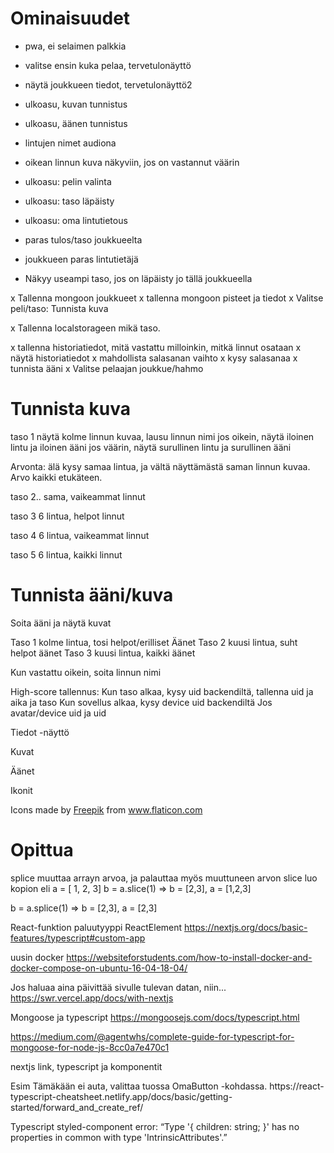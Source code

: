 # Ominaisuudet

- pwa, ei selaimen palkkia
- valitse ensin kuka pelaa, tervetulonäyttö
- näytä joukkueen tiedot, tervetulonäyttö2
- ulkoasu, kuvan tunnistus
- ulkoasu, äänen tunnistus
- lintujen nimet audiona
- oikean linnun kuva näkyviin, jos on vastannut väärin

- ulkoasu: pelin valinta
- ulkoasu: taso läpäisty
- ulkoasu: oma lintutietous

- paras tulos/taso joukkueelta
- joukkueen paras lintutietäjä
- Näkyy useampi taso, jos on läpäisty jo tällä joukkueella

x Tallenna mongoon joukkueet
x tallenna mongoon pisteet ja tiedot
x Valitse peli/taso: Tunnista kuva

x Tallenna localstorageen mikä taso.

x tallenna historiatiedot, mitä vastattu milloinkin,
mitkä linnut osataan
x näytä historiatiedot
x mahdollista salasanan vaihto
x kysy salasanaa
x tunnista ääni
x Valitse pelaajan joukkue/hahmo

# Tunnista kuva

taso 1
näytä kolme linnun kuvaa, lausu linnun nimi
jos oikein, näytä iloinen lintu ja iloinen ääni
jos väärin, näytä surullinen lintu ja surullinen ääni

Arvonta: älä kysy samaa lintua, ja vältä näyttämästä saman linnun kuvaa.
Arvo kaikki etukäteen.

taso 2.. sama, vaikeammat linnut

taso 3 6 lintua, helpot linnut

taso 4 6 lintua, vaikeammat linnut

taso 5 6 lintua, kaikki linnut

# Tunnista ääni/kuva

Soita ääni ja näytä kuvat

Taso 1 kolme lintua, tosi helpot/erilliset Äänet
Taso 2 kuusi lintua, suht helpot äänet
Taso 3 kuusi lintua, kaikki äänet

Kun vastattu oikein, soita linnun nimi

High-score tallennus:
Kun taso alkaa, kysy uid backendiltä, tallenna uid ja aika ja taso
Kun sovellus alkaa, kysy device uid backendiltä
Jos avatar/device uid ja uid

Tiedot -näyttö

Kuvat

Äänet

Ikonit

<div>Icons made by <a href="https://www.freepik.com" title="Freepik">Freepik</a> 
from <a href="https://www.flaticon.com/" title="Flaticon">www.flaticon.com</a></div>

# Opittua

splice muuttaa arrayn arvoa, ja palauttaa myös muuttuneen arvon
slice luo kopion
eli a = [ 1, 2, 3]
b = a.slice(1) => b = [2,3], a = [1,2,3]

b = a.splice(1) => b = [2,3], a = [2,3]

React-funktion paluutyyppi ReactElement
https://nextjs.org/docs/basic-features/typescript#custom-app

uusin docker
https://websiteforstudents.com/how-to-install-docker-and-docker-compose-on-ubuntu-16-04-18-04/

Jos haluaa aina päivittää sivulle tulevan datan, niin...
https://swr.vercel.app/docs/with-nextjs

Mongoose ja typescript
https://mongoosejs.com/docs/typescript.html

https://medium.com/@agentwhs/complete-guide-for-typescript-for-mongoose-for-node-js-8cc0a7e470c1

nextjs link, typescript ja komponentit

<Link><OmaButton>Esim</OmaButton></Link>
Tämäkään ei auta, valittaa tuossa OmaButton -kohdassa.
https://react-typescript-cheatsheet.netlify.app/docs/basic/getting-started/forward_and_create_ref/

Typescript styled-component error: “Type '{ children: string; }' has no properties in common with type 'IntrinsicAttributes'.”
